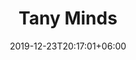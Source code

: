 ---
title       : "Tany Minds"
date        : 2019-12-23T20:17:01+06:00
description : "Happiness, positive thinking, labels, clichés, mistakes, anxiety, limiting beliefs, communication and the list goes on. It seems like a lot, but all of these and more are part of us. Most of it is subconscious. Here I want to bring them to the surface, make them known, make us aware of them, understand how they work and how we can use them to our benefit. At the same time I want to highlight the importance of balance between all aspects of life and continuous development so that along the way we don't lose sight of the dreams we are working towards, but also enjoy the journey itself."
---